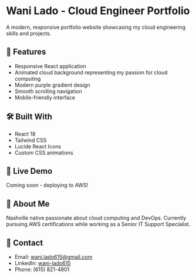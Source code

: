 # Wani Lado - Cloud Engineer Portfolio

A modern, responsive portfolio website showcasing my cloud engineering skills and projects.

## 🌟 Features
- Responsive React application  
- Animated cloud background representing my passion for cloud computing
- Modern purple gradient design
- Smooth scrolling navigation
- Mobile-friendly interface

## 🛠️ Built With
- React 18
- Tailwind CSS
- Lucide React Icons
- Custom CSS animations

## 🚀 Live Demo
Coming soon - deploying to AWS!

## 💼 About Me
Nashville native passionate about cloud computing and DevOps. Currently pursuing AWS certifications while working as a Senior IT Support Specialist.

## 📧 Contact
- Email: wani.lado615@gmail.com
- LinkedIn: [wani-lado615](https://linkedin.com/in/wani-lado615)
- Phone: (615) 821-4801
